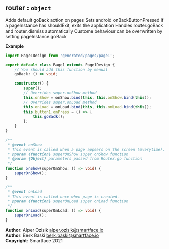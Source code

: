 <a name="module_router"></a>

## router : <code>object</code>
Adds default goBack action on pages
Sets android onBackButtonPressed
If a pageInstance has shouldExit, exits the application
Handles router.goBack and router.dismiss automatically
Custome behaviour can be overwritten by setting pageInstance.goBack

**Example**  
```ts
import Page1Design from 'generated/pages/page1';

export default class Page1 extends Page1Design {
    // You should add this function by manual
    goBack: () => void;

    constructor() {
        super();
        // Overrides super.onShow method
        this.onShow = onShow.bind(this, this.onShow.bind(this));
        // Overrides super.onLoad method
        this.onLoad = onLoad.bind(this, this.onLoad.bind(this));
        this.button1.onPress = () => {
            this.goBack();
        };
    }
}

/**
 * @event onShow
 * This event is called when a page appears on the screen (everytime).
 * @param {function} superOnShow super onShow function
 * @param {Object} parameters passed from Router.go function
 */
function onShow(superOnShow: () => void) {
    superOnShow();
}

/**
 * @event onLoad
 * This event is called once when page is created.
 * @param {function} superOnLoad super onLoad function
 */
function onLoad(superOnLoad: () => void) {
    superOnLoad();
}
```

**Author**: Alper Ozisik <alper.ozisik@smartface.io>  
**Author**: Berk Baski <berk.baski@smartface.io>  
**Copyright**: Smartface 2021  
